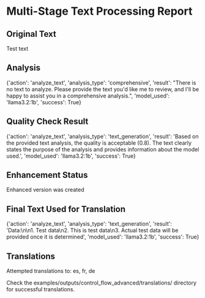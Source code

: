 # Multi-Stage Text Processing Report

## Original Text
Test text

## Analysis
{'action': 'analyze_text', 'analysis_type': 'comprehensive', 'result': "There is no text to analyze. Please provide the text you'd like me to review, and I'll be happy to assist you in a comprehensive analysis.", 'model_used': 'llama3.2:1b', 'success': True}

## Quality Check Result
{'action': 'analyze_text', 'analysis_type': 'text_generation', 'result': 'Based on the provided text analysis, the quality is acceptable (0.8). The text clearly states the purpose of the analysis and provides information about the model used.', 'model_used': 'llama3.2:1b', 'success': True}

## Enhancement Status
Enhanced version was created
## Final Text Used for Translation
{'action': 'analyze_text', 'analysis_type': 'text_generation', 'result': 'Data:\n\n1. Test data\n2. This is test data\n3. Actual test data will be provided once it is determined', 'model_used': 'llama3.2:1b', 'success': True}
## Translations
Attempted translations to: es, fr, de

Check the examples/outputs/control_flow_advanced/translations/ directory for successful translations.